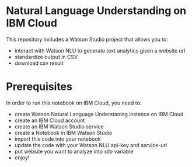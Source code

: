 # Natural Language Understanding on IBM Cloud

This repository includes a Watson Studio project that allows you to:

- interact with Watson NLU to generate text analytics given a website url
- standardize output in CSV
- download csv result

# Prerequisites

In order to run this notebook on IBM Cloud, you need to:

- create Watson Natural Language Understaning instance on IBM Cloud
- create an IBM Cloud account
- create an IBM Watson Studio service
- create a Notebook in IBM Watson Studio
- import this code into your notebook
- update the code with your Watson NLU api-key and service-url
- put website you want to analyze into _site_ variable
- enjoy!

